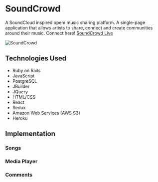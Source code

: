 # SoundCrowd
A SoundCloud inspired opem music sharing platform. A single-page application that allows artists to share, connect and create communities around their music.
Connect here! [SoundCrowd Live](http://soundcrowd3.herokuapp.com/#/)

![SoundCrowd](https://user-images.githubusercontent.com/68566126/98880872-949f3980-243d-11eb-8856-1a68e086a9e1.png)

## Technologies Used
+ Ruby on Rails
+ JavaScript
+ PostgreSQL
+ JBuilder
+ JQuery
+ HTML/CSS
+ React
+ Redux
+ Amazon Web Services (AWS S3)
+ Heroku

## Implementation
### Songs


### Media Player


### Comments
